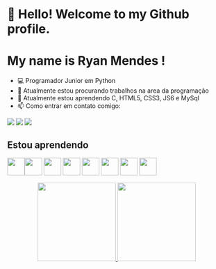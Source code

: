 
# 👋 Hello! Welcome to my Github profile.
# My name is Ryan Mendes !
- 💻 Programador Junior em Python
- 🔭 Atualmente estou procurando trabalhos na area da programação
- 🌱 Atualmente estou aprendendo C, HTML5, CSS3, JS6 e MySql
- 📫 Como entrar em contato comigo:
<div>
<a href="https://instagram.com/r_.mendes" target="_blank"><img src="https://img.shields.io/badge/-Instagram-%23E4405F?style=for-the-badge&logo=instagram&logoColor=white" target="_blank"></a>
<a href = "mailto:ryanmendes007@gmail.com"><img src="https://img.shields.io/badge/Gmail-D14836?style=for-the-badge&logo=gmail&logoColor=white" target="_blank"></a>
<a href="https://www.linkedin.com/in/ryan-mendes-b7197322a/" target="_blank"><img src="https://img.shields.io/badge/-LinkedIn-%230077B5?style=for-the-badge&logo=linkedin&logoColor=white" target="_blank"></a>   
</div>

## Estou aprendendo

<img src="https://cdn.jsdelivr.net/gh/devicons/devicon/icons/python/python-original.svg"  height="40" width="40"/><img src="https://cdn.jsdelivr.net/gh/devicons/devicon/icons/c/c-original.svg" height="40" width="40"/> <img src="https://cdn.jsdelivr.net/gh/devicons/devicon/icons/git/git-original.svg" height="40" width="40"/> <img src="https://cdn.jsdelivr.net/gh/devicons/devicon/icons/github/github-original.svg" height="40" width="40"/> <img src="https://cdn.jsdelivr.net/gh/devicons/devicon/icons/html5/html5-original.svg" height="40" width="40"/> <img src="https://cdn.jsdelivr.net/gh/devicons/devicon/icons/css3/css3-original.svg" height="40" width="40"/> <img src="https://cdn.jsdelivr.net/gh/devicons/devicon/icons/javascript/javascript-original.svg" height="40" width="40"/> <img src="https://cdn.jsdelivr.net/gh/devicons/devicon/icons/mysql/mysql-original.svg" height="40" width="40"/>


<div align="center">
<a href="https://github.com/Ry4n-Ferreir4">
<img height="180em" src="https://github-readme-stats.vercel.app/api?username=Ry4n-Ferreir4" />
<img height="180em" src="https://github-readme-stats.vercel.app/api/top-langs/?username=Ry4n-Ferreir4"/>
</div></td><td valign="top" width="33%">
 
